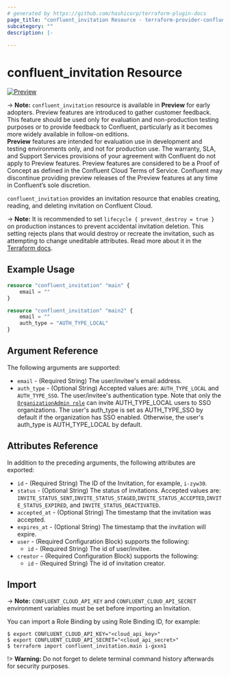 ```yaml
---
# generated by https://github.com/hashicorp/terraform-plugin-docs
page_title: "confluent_invitation Resource - terraform-provider-confluent"
subcategory: ""
description: |-
  
---
```


# confluent_invitation Resource

[![Preview](https://img.shields.io/badge/Lifecycle%20Stage-Preview-%2300afba)](https://docs.confluent.io/cloud/current/api.html#section/Versioning/API-Lifecycle-Policy)

-> **Note:** `confluent_invitation` resource is available in **Preview** for early adopters. Preview features are introduced to gather customer feedback. This feature should be used only for evaluation and non-production testing purposes or to provide feedback to Confluent, particularly as it becomes more widely available in follow-on editions.  
**Preview** features are intended for evaluation use in development and testing environments only, and not for production use. The warranty, SLA, and Support Services provisions of your agreement with Confluent do not apply to Preview features. Preview features are considered to be a Proof of Concept as defined in the Confluent Cloud Terms of Service. Confluent may discontinue providing preview releases of the Preview features at any time in Confluent’s sole discretion.

`confluent_invitation` provides an invitation resource that enables creating, reading, and deleting invitation on Confluent Cloud.

-> **Note:** It is recommended to set `lifecycle { prevent_destroy = true }` on production instances to prevent accidental invitation deletion. This setting rejects plans that would destroy or recreate the invitation, such as attempting to change uneditable attributes. Read more about it in the [Terraform docs](https://www.terraform.io/language/meta-arguments/lifecycle#prevent_destroy).
## Example Usage

```terraform
resource "confluent_invitation" "main" {
    email = ""
}

resource "confluent_invitation" "main2" {
    email = ""
    auth_type = "AUTH_TYPE_LOCAL"
}
```

<!-- schema generated by tfplugindocs -->
## Argument Reference

The following arguments are supported:

- `email` - (Required String) The user/invitee's email address.
- `auth_type` - (Optional String) Accepted values are: `AUTH_TYPE_LOCAL` and `AUTH_TYPE_SSO`. The user/invitee's authentication type. Note that only the [`OrganizationAdmin role`](https://docs.confluent.io/cloud/current/access-management/access-control/cloud-rbac.html#organizationadmin) can invite AUTH_TYPE_LOCAL users to SSO organizations. The user's auth_type is set as AUTH_TYPE_SSO by default if the organization has SSO enabled. Otherwise, the user's auth_type is AUTH_TYPE_LOCAL by default.

## Attributes Reference

In addition to the preceding arguments, the following attributes are exported:

- `id` - (Required String) The ID of the Invitation, for example, `i-zyw30`.
- `status` - (Optional String) The status of invitations. Accepted values are: `INVITE_STATUS_SENT`,`INVITE_STATUS_STAGED`,`INVITE_STATUS_ACCEPTED`,`INVITE_STATUS_EXPIRED`, and `INVITE_STATUS_DEACTIVATED`.
- `accepted_at` - (Optional String) The timestamp that the invitation was accepted.
- `expires_at` - (Optional String) The timestamp that the invitation will expire.
- `user` - (Required Configuration Block) supports the following:
  - `id` - (Required String) The id of user/invitee.
- `creator` - (Required Configuration Block) supports the following:
  - `id` - (Required String) The id of invitation creator.

## Import

-> **Note:** `CONFLUENT_CLOUD_API_KEY` and `CONFLUENT_CLOUD_API_SECRET` environment variables must be set before importing an Invitation.

You can import a Role Binding by using Role Binding ID, for example:

```shell
$ export CONFLUENT_CLOUD_API_KEY="<cloud_api_key>"
$ export CONFLUENT_CLOUD_API_SECRET="<cloud_api_secret>"
$ terraform import confluent_invitation.main i-gxxn1
```

!> **Warning:** Do not forget to delete terminal command history afterwards for security purposes.